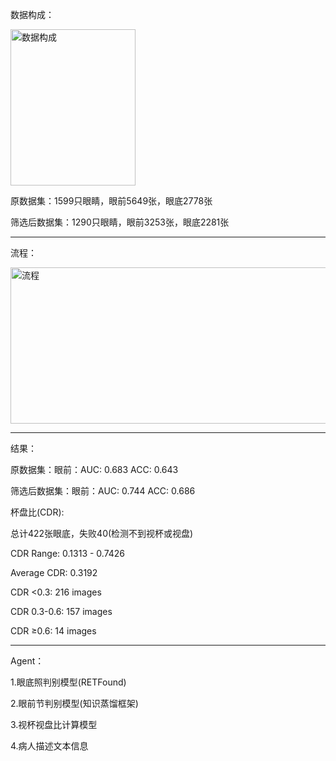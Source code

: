 
数据构成：

<img width="200" height="250" alt="数据构成" src="https://github.com/user-attachments/assets/02c1e98d-ee1a-4991-b700-12c18a3a248b" />

原数据集：1599只眼睛，眼前5649张，眼底2778张

筛选后数据集：1290只眼睛，眼前3253张，眼底2281张 
***
流程：
  
<img width="600" height="250" alt="流程" src="https://github.com/user-attachments/assets/3cf28ada-1afb-4c1a-825f-126c722eac9d" />

***
结果：

原数据集：眼前：AUC: 0.683  ACC: 0.643 

筛选后数据集：眼前：AUC: 0.744  ACC: 0.686

杯盘比(CDR):

总计422张眼底，失败40(检测不到视杯或视盘)

CDR Range: 0.1313 - 0.7426

Average CDR: 0.3192

CDR <0.3: 216 images

CDR 0.3-0.6: 157 images

CDR ≥0.6: 14 images

***
Agent：

1.眼底照判别模型(RETFound)

2.眼前节判别模型(知识蒸馏框架)

3.视杯视盘比计算模型

4.病人描述文本信息
